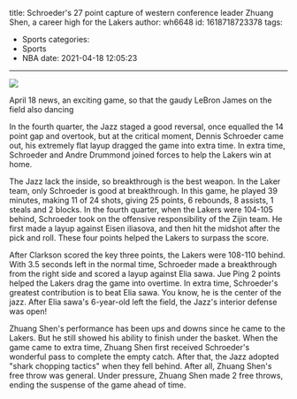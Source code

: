 title: Schroeder's 27 point capture of western conference leader Zhuang Shen, a career high for the Lakers
author: wh6648
id: 1618718723378
tags: 
- Sports
categories: 
- Sports
- NBA
date: 2021-04-18 12:05:23
---
![](https://p4.itc.cn/q_70/images01/20210418/6b9d496828ce483180cc93cbc6782546.jpeg)


April 18 news, an exciting game, so that the gaudy LeBron James on the field also dancing

In the fourth quarter, the Jazz staged a good reversal, once equalled the 14 point gap and overtook, but at the critical moment, Dennis Schroeder came out, his extremely flat layup dragged the game into extra time. In extra time, Schroeder and Andre Drummond joined forces to help the Lakers win at home.

The Jazz lack the inside, so breakthrough is the best weapon. In the Laker team, only Schroeder is good at breakthrough. In this game, he played 39 minutes, making 11 of 24 shots, giving 25 points, 6 rebounds, 8 assists, 1 steals and 2 blocks. In the fourth quarter, when the Lakers were 104-105 behind, Schroeder took on the offensive responsibility of the Zijin team. He first made a layup against Eisen iliasova, and then hit the midshot after the pick and roll. These four points helped the Lakers to surpass the score.

After Clarkson scored the key three points, the Lakers were 108-110 behind. With 3.5 seconds left in the normal time, Schroeder made a breakthrough from the right side and scored a layup against Elia sawa. Jue Ping 2 points helped the Lakers drag the game into overtime. In extra time, Schroeder's greatest contribution is to beat Elia sawa. You know, he is the center of the jazz. After Elia sawa's 6-year-old left the field, the Jazz's interior defense was open!

Zhuang Shen's performance has been ups and downs since he came to the Lakers. But he still showed his ability to finish under the basket. When the game came to extra time, Zhuang Shen first received Schroeder's wonderful pass to complete the empty catch. After that, the Jazz adopted "shark chopping tactics" when they fell behind. After all, Zhuang Shen's free throw was general. Under pressure, Zhuang Shen made 2 free throws, ending the suspense of the game ahead of time.

